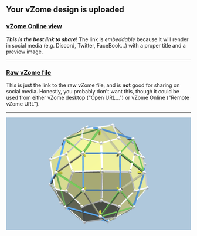 ## Your vZome design is uploaded

### [vZome Online view][embed]

***This is the best link to share***!  The link is *embeddable* because it will render in social media (e.g. Discord, Twitter, FaceBook...) with a proper title and a preview image.

---

### [Raw vZome file][raw]

This is just the link to the raw vZome file, and is **not** good for
sharing on social media.
Honestly, you probably don't want this, though it could be used from either
vZome desktop ("Open URL...") or vZome Online ("Remote vZome URL").

---

![Image](<Pentagonal-Icositetrahedron.png>)


[embed]: <https://vzome.com/app/embed.py?url=https://raw.githubusercontent.com/John-Kostick/vzome-sharing/main/2021/07/10/22-01-04-Pentagonal-Icositetrahedron/Pentagonal-Icositetrahedron.vZome>
[raw]: <https://raw.githubusercontent.com/John-Kostick/vzome-sharing/main/2021/07/10/22-01-04-Pentagonal-Icositetrahedron/Pentagonal-Icositetrahedron.vZome>
